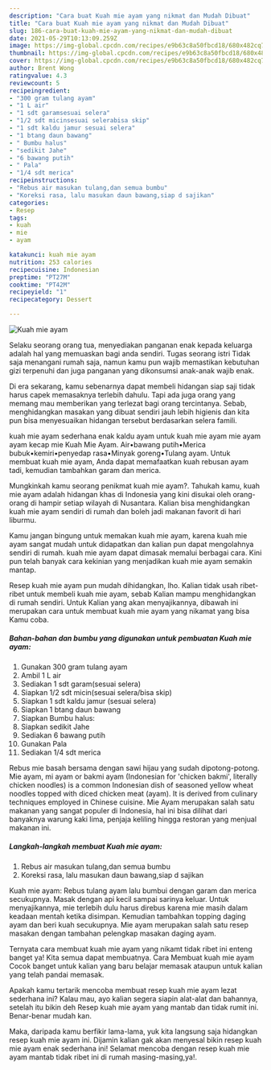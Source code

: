 ```yaml
---
description: "Cara buat Kuah mie ayam yang nikmat dan Mudah Dibuat"
title: "Cara buat Kuah mie ayam yang nikmat dan Mudah Dibuat"
slug: 186-cara-buat-kuah-mie-ayam-yang-nikmat-dan-mudah-dibuat
date: 2021-05-29T10:13:09.259Z
image: https://img-global.cpcdn.com/recipes/e9b63c8a50fbcd18/680x482cq70/kuah-mie-ayam-foto-resep-utama.jpg
thumbnail: https://img-global.cpcdn.com/recipes/e9b63c8a50fbcd18/680x482cq70/kuah-mie-ayam-foto-resep-utama.jpg
cover: https://img-global.cpcdn.com/recipes/e9b63c8a50fbcd18/680x482cq70/kuah-mie-ayam-foto-resep-utama.jpg
author: Brent Wong
ratingvalue: 4.3
reviewcount: 5
recipeingredient:
- "300 gram tulang ayam"
- "1 L air"
- "1 sdt garamsesuai selera"
- "1/2 sdt micinsesuai selerabisa skip"
- "1 sdt kaldu jamur sesuai selera"
- "1 btang daun bawang"
- " Bumbu halus"
- "sedikit Jahe"
- "6 bawang putih"
- " Pala"
- "1/4 sdt merica"
recipeinstructions:
- "Rebus air masukan tulang,dan semua bumbu"
- "Koreksi rasa, lalu masukan daun bawang,siap d sajikan"
categories:
- Resep
tags:
- kuah
- mie
- ayam

katakunci: kuah mie ayam 
nutrition: 253 calories
recipecuisine: Indonesian
preptime: "PT27M"
cooktime: "PT42M"
recipeyield: "1"
recipecategory: Dessert

---
```



![Kuah mie ayam](https://img-global.cpcdn.com/recipes/e9b63c8a50fbcd18/680x482cq70/kuah-mie-ayam-foto-resep-utama.jpg)

Selaku seorang orang tua, menyediakan panganan enak kepada keluarga adalah hal yang memuaskan bagi anda sendiri. Tugas seorang istri Tidak saja menangani rumah saja, namun kamu pun wajib memastikan kebutuhan gizi terpenuhi dan juga panganan yang dikonsumsi anak-anak wajib enak.

Di era  sekarang, kamu sebenarnya dapat membeli hidangan siap saji tidak harus capek memasaknya terlebih dahulu. Tapi ada juga orang yang memang mau memberikan yang terlezat bagi orang tercintanya. Sebab, menghidangkan masakan yang dibuat sendiri jauh lebih higienis dan kita pun bisa menyesuaikan hidangan tersebut berdasarkan selera famili. 

kuah mie ayam sederhana enak kaldu ayam untuk kuah mie ayam mie ayam ayam kecap mie Kuah Mie Ayam. Air•bawang putih•Merica bubuk•kemiri•penyedap rasa•Minyak goreng•Tulang ayam. Untuk membuat kuah mie ayam, Anda dapat memafaatkan kuah rebusan ayam tadi, kemudian tambahkan garam dan merica.

Mungkinkah kamu seorang penikmat kuah mie ayam?. Tahukah kamu, kuah mie ayam adalah hidangan khas di Indonesia yang kini disukai oleh orang-orang di hampir setiap wilayah di Nusantara. Kalian bisa menghidangkan kuah mie ayam sendiri di rumah dan boleh jadi makanan favorit di hari liburmu.

Kamu jangan bingung untuk memakan kuah mie ayam, karena kuah mie ayam sangat mudah untuk didapatkan dan kalian pun dapat mengolahnya sendiri di rumah. kuah mie ayam dapat dimasak memalui berbagai cara. Kini pun telah banyak cara kekinian yang menjadikan kuah mie ayam semakin mantap.

Resep kuah mie ayam pun mudah dihidangkan, lho. Kalian tidak usah ribet-ribet untuk membeli kuah mie ayam, sebab Kalian mampu menghidangkan di rumah sendiri. Untuk Kalian yang akan menyajikannya, dibawah ini merupakan cara untuk membuat kuah mie ayam yang nikamat yang bisa Kamu coba.

<!--inarticleads1-->

##### Bahan-bahan dan bumbu yang digunakan untuk pembuatan Kuah mie ayam:

1. Gunakan 300 gram tulang ayam
1. Ambil 1 L air
1. Sediakan 1 sdt garam(sesuai selera)
1. Siapkan 1/2 sdt micin(sesuai selera/bisa skip)
1. Siapkan 1 sdt kaldu jamur (sesuai selera)
1. Siapkan 1 btang daun bawang
1. Siapkan  Bumbu halus:
1. Siapkan sedikit Jahe
1. Sediakan 6 bawang putih
1. Gunakan  Pala
1. Sediakan 1/4 sdt merica


Rebus mie basah bersama dengan sawi hijau yang sudah dipotong-potong. Mie ayam, mi ayam or bakmi ayam (Indonesian for &#39;chicken bakmi&#39;, literally chicken noodles) is a common Indonesian dish of seasoned yellow wheat noodles topped with diced chicken meat (ayam). It is derived from culinary techniques employed in Chinese cuisine. Mie Ayam merupakan salah satu makanan yang sangat populer di Indonesia, hal ini bisa dilihat dari banyaknya warung kaki lima, penjaja keliling hingga restoran yang menjual makanan ini. 

<!--inarticleads2-->

##### Langkah-langkah membuat Kuah mie ayam:

1. Rebus air masukan tulang,dan semua bumbu
1. Koreksi rasa, lalu masukan daun bawang,siap d sajikan


Kuah mie ayam: Rebus tulang ayam lalu bumbui dengan garam dan merica secukupnya. Masak dengan api kecil sampai sarinya keluar. Untuk menyajikannya, mie terlebih dulu harus direbus karena mie masih dalam keadaan mentah ketika disimpan. Kemudian tambahkan topping daging ayam dan beri kuah secukupnya. Mie ayam merupakan salah satu resep masakan dengan tambahan pelengkap masakan daging ayam. 

Ternyata cara membuat kuah mie ayam yang nikamt tidak ribet ini enteng banget ya! Kita semua dapat membuatnya. Cara Membuat kuah mie ayam Cocok banget untuk kalian yang baru belajar memasak ataupun untuk kalian yang telah pandai memasak.

Apakah kamu tertarik mencoba membuat resep kuah mie ayam lezat sederhana ini? Kalau mau, ayo kalian segera siapin alat-alat dan bahannya, setelah itu bikin deh Resep kuah mie ayam yang mantab dan tidak rumit ini. Benar-benar mudah kan. 

Maka, daripada kamu berfikir lama-lama, yuk kita langsung saja hidangkan resep kuah mie ayam ini. Dijamin kalian gak akan menyesal bikin resep kuah mie ayam enak sederhana ini! Selamat mencoba dengan resep kuah mie ayam mantab tidak ribet ini di rumah masing-masing,ya!.

